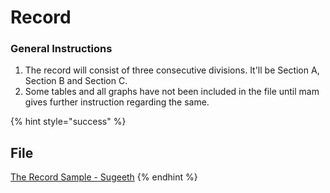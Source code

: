 # Record

### General Instructions

1. The record will consist of three consecutive divisions. It'll be Section A, Section B and Section C.
2. Some tables and all graphs have not been included in the file until mam gives further instruction regarding the same.

{% hint style="success" %}
## File
[The Record Sample - Sugeeth](https://drive.google.com/file/d/1fSh28_JbNH-6n2b5610zhJ297jNdrmb2)
{% endhint %}
